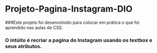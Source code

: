# Projeto-Pagina-Instagram-DIO
###Este projeto foi desenvolvido para colocar em prática o que foi aprendido nas aulas de CSS. 
### O intúito é recriar a pagina do Instagram usando os textbox e seus atributos.
